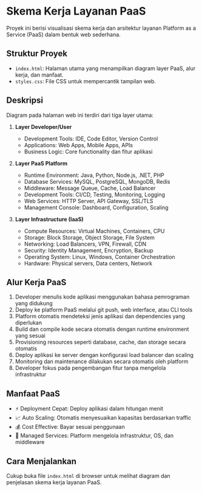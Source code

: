 # Skema Kerja Layanan PaaS

Proyek ini berisi visualisasi skema kerja dan arsitektur layanan Platform as a Service (PaaS) dalam bentuk web sederhana.

## Struktur Proyek

- `index.html`: Halaman utama yang menampilkan diagram layer PaaS, alur kerja, dan manfaat.
- `styles.css`: File CSS untuk mempercantik tampilan web.

## Deskripsi

Diagram pada halaman web ini terdiri dari tiga layer utama:

1. **Layer Developer/User**
   - Development Tools: IDE, Code Editor, Version Control
   - Applications: Web Apps, Mobile Apps, APIs
   - Business Logic: Core functionality dan fitur aplikasi

2. **Layer PaaS Platform**
   - Runtime Environment: Java, Python, Node.js, .NET, PHP
   - Database Services: MySQL, PostgreSQL, MongoDB, Redis
   - Middleware: Message Queue, Cache, Load Balancer
   - Development Tools: CI/CD, Testing, Monitoring, Logging
   - Web Services: HTTP Server, API Gateway, SSL/TLS
   - Management Console: Dashboard, Configuration, Scaling

3. **Layer Infrastructure (IaaS)**
   - Compute Resources: Virtual Machines, Containers, CPU
   - Storage: Block Storage, Object Storage, File System
   - Networking: Load Balancers, VPN, Firewall, CDN
   - Security: Identity Management, Encryption, Backup
   - Operating System: Linux, Windows, Container Orchestration
   - Hardware: Physical servers, Data centers, Network

## Alur Kerja PaaS

1. Developer menulis kode aplikasi menggunakan bahasa pemrograman yang didukung
2. Deploy ke platform PaaS melalui git push, web interface, atau CLI tools
3. Platform otomatis mendeteksi jenis aplikasi dan dependencies yang diperlukan
4. Build dan compile kode secara otomatis dengan runtime environment yang sesuai
5. Provisioning resources seperti database, cache, dan storage secara otomatis
6. Deploy aplikasi ke server dengan konfigurasi load balancer dan scaling
7. Monitoring dan maintenance dilakukan secara otomatis oleh platform
8. Developer fokus pada pengembangan fitur tanpa mengelola infrastruktur

## Manfaat PaaS

- ⚡ Deployment Cepat: Deploy aplikasi dalam hitungan menit
- 📈 Auto Scaling: Otomatis menyesuaikan kapasitas berdasarkan traffic
- 💰 Cost Effective: Bayar sesuai penggunaan
- 🔧 Managed Services: Platform mengelola infrastruktur, OS, dan middleware

## Cara Menjalankan

Cukup buka file `index.html` di browser untuk melihat diagram dan penjelasan skema kerja layanan PaaS.
